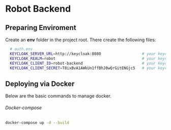 # Robot Backend

## Preparing Enviroment

Create an **env** folder in the project root.
There create the following files:

```bash
  # auth.env
  KEYCLOAK_SERVER_URL=http://keycloak:8080                  # your keycloak server url
  KEYCLOAK_REALM=robot                                      # your keycloak realm
  KEYCLOAK_CLIENT_ID=robot-backend                          # your keycloak client id
  KEYCLOAK_CLIENT_SECRET=T8ixBvA1AWkUn1ffBhJ0wQrGitENGjc5   # your keycloak client secret
```

## Deploying via Docker

Below are the basic commands to manage docker.

###### Docker-compose

```bash
docker-compose up -d --build
```
